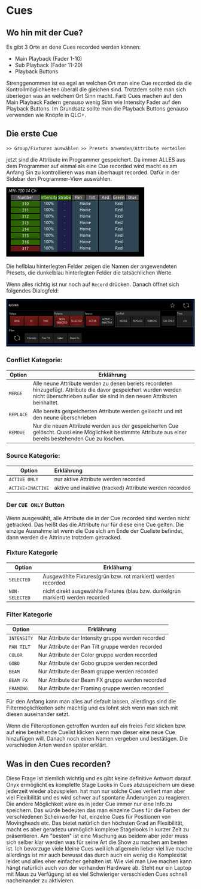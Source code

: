 # Cues

## Wo hin mit der Cue?

Es gibt 3 Orte an dene Cues recorded werden können: 

- Main Playback (Fader 1-10) 
- Sub Playback (Fader 11-20)
- Playback Buttons

Strenggenommen ist es egal an welchen Ort man eine Cue recorded da die Kontrollmöglichkeiten überall die gleichen sind. Trotzdem sollte man sich überlegen was an welchem Ort Sinn macht. Farb Cues machen auf den Main Playback Fadern genauso wenig Sinn wie Intensity Fader auf den Playback Buttons. Im Grundsatz sollte man die Playback Buttons genauso verwenden wie Knöpfe in QLC+.

## Die erste Cue

```
>> Group/Fixtures auswählen >> Presets anwenden/Attribute verteilen
```

jetzt sind die Attribute im Programmer gespeichert.  Da immer ALLES aus dem Programmer auf einmal als eine Cue recorded wird macht es am Anfang Sin zu kontrollieren was man überhaupt recorded. Dafür in der Sidebar den Programmer-View auswählen.

 ![Programmer](Pics/9_Programmer.PNG)

Die hellblau hinterlegten Felder zeigen die Namen der angewendeten Presets, die dunkelblau hinterlegten Felder die tatsächlichen Werte.

Wenn alles richtig ist nur noch auf `Record` drücken. Danach öffnet sich folgendes Dialogfeld:

![Record](Pics/9_Record.PNG)

### Conflict Kategorie:

| Option    | Erklährung                                                   |
| --------- | ------------------------------------------------------------ |
| `MERGE`   | Alle neune Attribute werden zu denen beriets recordeten hinzugefügt. Attribute die davor gespeichert wurden werden nicht überschrieben außer sie sind in den neuen Attributen beinhaltet. |
| `REPLACE` | Alle bereits gespeicherten Attribute werden gelöscht und mit den neune überschrieben |
| `REMOVE`  | Nur die neuen Attribute werden aus der gespeicherten Cue gelöscht. Quasi eine Möglichkeit bestimmte Attribute aus einer bereits bestehenden Cue zu löschen. |

### Source Kategorie:

| Option            | Erklährung                                              |
| ----------------- | :------------------------------------------------------ |
| `ACTIVE ONLY`     | nur aktive Attribute werden recorded                    |
| `ACTIVE+INACTIVE` | aktive und inaktive (tracked) Attribute werden recorded |

### Der `CUE ONLY` Button

Wenn ausgewählt, alle Attribute die in der Cue recorded sind werden nicht getracked. Das heißt das die Attribute nur für diese eine Cue gelten. Die einzige Ausnahme ist wenn die Cue sich am Ende der Cueliste befindet, dann werden die Attrinute trotzdem getracked.

### Fixture Kategorie

| Option         | Erklähurng                                                   |
| -------------- | ------------------------------------------------------------ |
| `SELECTED`     | Ausgewählte Fixtures(grün bzw. rot markiert) werden recorded |
| `NON-SELECTED` | nicht direkt ausgewählte Fixtures (blau bzw. dunkelgrün markiert) werden recorded |

### Filter Kategorie

| Option      | Erklährung                                         |
| ----------- | -------------------------------------------------- |
| `INTENSITY` | Nur Attribute der Intensity gruppe werden recorded |
| `PAN TILT`  | Nur Attribute der Pan Tilt gruppe werden recorded  |
| `COLOR`     | Nur Attribute der Color gruppe werden recorded     |
| `GOBO`      | Nur Attribute der Gobo gruppe werden recorded      |
| `BEAM`      | Nur Attribute der Beam gruppe werden recorded      |
| `BEAM FX`   | Nur Attribute der Beam FX gruppe werden recorded   |
| `FRAMING`   | Nur Attribute der Framing gruppe werden recorded   |

Für den Anfang kann man alles auf default lassen, allerdings sind die Filtermöglichkeiten sehr mächtig und es lohnt sich wenn man sich mit diesen auseinander setzt.

Wenn die Filteroptionen getroffen wurden auf ein freies Feld klicken bzw. auf eine bestehende Cuelist klicken wenn man dieser eine neue Cue hinzufügen will. Danach noch einen Namen vergeben und bestätigen. Die verschieden Arten werden später erklärt.

## Was in den Cues recorden?

Diese Frage ist ziemlich wichtig und es gibt keine definitive Antwort darauf. Onyx ermöglicht es komplette Stage Looks in Cues abzuspeichern um diese jederzeit wieder abzuspielen. hat man nur solche Cues verliert man aber viel Flexibilität und es wird schwer auf spontane Änderungen zu reagieren. Die andere Möglichkeit wäre es in jeder Cue immer nur eine Info zu speichern. Das würde bedeuten das man einzelne Cues für die Farben der verschiedenen Scheinwerfer hat, einzelne Cues für Positionen von Movingheads etc. Das bietet natürlich den höchsten Grad an Flexibilität, macht es aber geradezu unmöglich komplexe Stagelooks in kurzer Zeit zu präsentieren. Am "besten" ist eine Mischung aus beidem aber jeder muss sich selber klar werden was für seine Art die Show zu machen am besten ist. Ich bevorzuge viele kleine Cues weil ich allgemein lieber viel live mache allerdings ist mir auch bewusst das durch auch ein wenig die Komplexität leidet und alles eher einfacher gehalten ist. Wie viel man Live machen kann hängt natürlich auch von der vorhanden Hardware ab. Steht nur ein Laptop mit Maus zu Verfügung ist es viel Schwieriger versschieden Cues schnell nacheinander zu aktivieren. 

